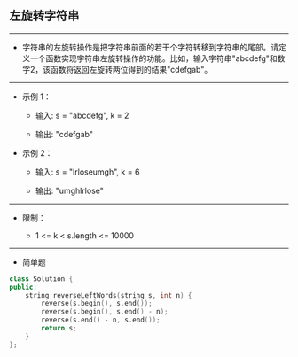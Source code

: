 ## 左旋转字符串

--------------------

- 字符串的左旋转操作是把字符串前面的若干个字符转移到字符串的尾部。请定义一个函数实现字符串左旋转操作的功能。比如，输入字符串"abcdefg"和数字2，该函数将返回左旋转两位得到的结果"cdefgab"。

--------------------

- 示例 1：

    - 输入: s = "abcdefg", k = 2

    - 输出: "cdefgab"

- 示例 2：

    - 输入: s = "lrloseumgh", k = 6

    - 输出: "umghlrlose"

--------------------

- 限制：

    - 1 <= k < s.length <= 10000

--------------------

- 简单题

```cpp
class Solution {
public:
    string reverseLeftWords(string s, int n) {
        reverse(s.begin(), s.end());
        reverse(s.begin(), s.end() - n);
        reverse(s.end() - n, s.end());
        return s;
    }
};
```